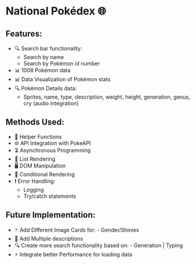 # National Pokédex 🌐

## Features:
- 🔍 Search bar functionality:
     - Search by name
     - Search by Pokémon id number 
- 📊 1008 Pokémon data 
- 📊 Data Visualization of Pokémon stats 
- 🔍 Pokémon Details data: 
     - Sprites, name, type, description, weight, height, generation, genus, cry (audio integration) 

## Methods Used: 
- 🔧 Helper Functions 
- 🌐 API Integration with PokeAPI
- ⏳ Asynchronous Programming 
- 📜 List Rendering 
- 🖥️ DOM Manipulation 
- 🔄 Conditional Rendering 
- ❗ Error Handling: 
     - Logging 
     - Try/catch statements 

## Future Implementation:
- 🃏 Add Different Image Cards for:
        - Gender/Shinies 
- 📝 Add Multiple descriptions 
- 🔍 Create more search functionality based on: 
      - Generation | Typing 
- ⚡ Integrate better Performance for loading data 